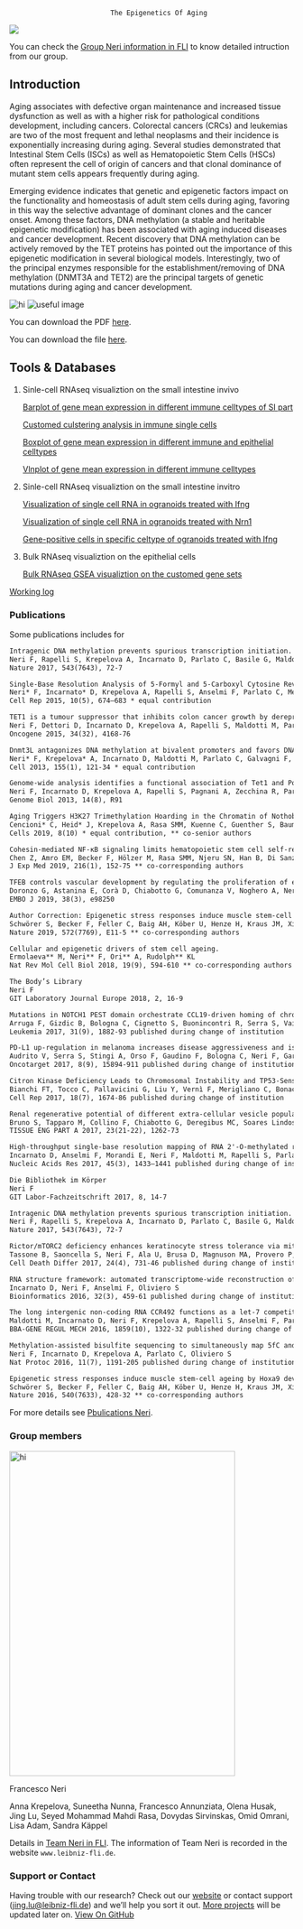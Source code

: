                              The Epigenetics Of Aging

<img src="https://specials-images.forbesimg.com/imageserve/1056797512/960x0.jpg?fit=scale" >

You can check the [Group Neri information in FLI](https://www.leibniz-fli.de/research/research-groups/neri/) to know detailed intruction from our group.

## Introduction

Aging associates with defective organ maintenance and increased tissue dysfunction as well as with a higher risk for pathological conditions development, including cancers. Colorectal cancers (CRCs) and leukemias are two of the most frequent and lethal neoplasms and their incidence is exponentially increasing during aging. Several studies demonstrated that Intestinal Stem Cells (ISCs) as well as Hematopoietic Stem Cells (HSCs) often represent the cell of origin of cancers and that clonal dominance of mutant stem cells appears frequently during aging.

Emerging evidence indicates that genetic and epigenetic factors impact on the functionality and homeostasis of adult stem cells during aging, favoring in this way the selective advantage of dominant clones and the cancer onset. Among these factors, DNA methylation (a stable and heritable epigenetic modification) has been associated with aging induced diseases and cancer development. Recent discovery that DNA methylation can be actively removed by the TET proteins has pointed out the importance of this epigenetic modification in several biological models. Interestingly, two of the principal enzymes responsible for the establishment/removing of DNA methylation (DNMT3A and TET2) are the principal targets of genetic mutations during aging and cancer development.

<img src="assets/images/pic1.png" alt="hi" class="inline"/>  ![useful image](https://healixloo.github.io/group_neri/assets/images/pic1.png)

You can download the PDF [here](https://healixloo.github.io/group_neri/assets/files/doc1.pdf).

You can download the file [here](https://healixloo.github.io/group_neri/assets/files/doc.py).

## Tools & Databases

1. Sinle-cell RNAseq visualiztion on the small intestine invivo

   [Barplot of gene mean expression in different immune celltypes of SI part](https://gen100.leibniz-fli.de/shiny-odin/jlu/bar_immune_single_20200206_v2/)
   
   [Customed culstering analysis in immune single cells](https://gen100.leibniz-fli.de/shiny-odin/jlu/immuneF_single_F3_20200219_v2/)
   
   [Boxplot of gene mean expression in different immune and epithelial celltypes](https://gen100.leibniz-fli.de/shiny-odin/jlu/boxplot_ie_20200223_v2/)
   
   [Vlnplot of gene mean expression in different immune celltypes](https://gen100.leibniz-fli.de/shiny-odin/jlu/vlnplot_immune_20200212/)
   
2. Sinle-cell RNAseq visualiztion on the small intestine invitro

   [Visualization of single cell RNA in ogranoids treated with Ifng](https://gen100.leibniz-fli.de/shiny-odin/jlu/expression_organoids_ic_20200302/)
   
   [Visualization of single cell RNA in ogranoids treated with Nrn1](https://gen100.leibniz-fli.de/shiny-odin/jlu/expression_organoids_nc_20200228/)
   
   [Gene-positive cells in specific celtype of ogranoids treated with Ifng](https://gen100.leibniz-fli.de/shiny-odin/jlu/singlemarker_assess_20200303/)

3. Bulk RNAseq visualiztion on the epithelial cells

   [Bulk RNAseq GSEA visualiztion on the customed gene sets](https://gen100.leibniz-fli.de/shiny-odin/jlu/gsea_rnaseq_20200225_v2/)
   
[Working log](https://gen100.leibniz-fli.de/shiny-odin/jlu/log-shiny-server/)


### Publications

Some publications includes for

```markdown
Intragenic DNA methylation prevents spurious transcription initiation.
Neri F, Rapelli S, Krepelova A, Incarnato D, Parlato C, Basile G, Maldotti M, Anselmi F, Oliviero S
Nature 2017, 543(7643), 72-7

Single-Base Resolution Analysis of 5-Formyl and 5-Carboxyl Cytosine Reveals Promoter DNA Methylation Dynamics.
Neri* F, Incarnato* D, Krepelova A, Rapelli S, Anselmi F, Parlato C, Medana C, Dal Bello F, Oliviero S
Cell Rep 2015, 10(5), 674–683 * equal contribution

TET1 is a tumour suppressor that inhibits colon cancer growth by derepressing inhibitors of the WNT pathway.
Neri F, Dettori D, Incarnato D, Krepelova A, Rapelli S, Maldotti M, Parlato C, Paliogiannis P, Oliviero S
Oncogene 2015, 34(32), 4168-76

Dnmt3L antagonizes DNA methylation at bivalent promoters and favors DNA methylation at gene bodies in ESCs.
Neri* F, Krepelova* A, Incarnato D, Maldotti M, Parlato C, Galvagni F, Matarese F, Stunnenberg HG, Oliviero S
Cell 2013, 155(1), 121-34 * equal contribution

Genome-wide analysis identifies a functional association of Tet1 and Polycomb repressive complex 2 in mouse embryonic stem cells.
Neri F, Incarnato D, Krepelova A, Rapelli S, Pagnani A, Zecchina R, Parlato C, Oliviero S
Genome Biol 2013, 14(8), R91

Aging Triggers H3K27 Trimethylation Hoarding in the Chromatin of Nothobranchius furzeri Skeletal Muscle.
Cencioni* C, Heid* J, Krepelova A, Rasa SMM, Kuenne C, Guenther S, Baumgart M, Cellerino A, Neri F, Spallotta** F, Gaetano** C
Cells 2019, 8(10) * equal contribution, ** co-senior authors

Cohesin-mediated NF-κB signaling limits hematopoietic stem cell self-renewal in aging and inflammation.
Chen Z, Amro EM, Becker F, Hölzer M, Rasa SMM, Njeru SN, Han B, Di Sanzo S, Chen Y, Tang D, Tao S, Haenold R, Groth M, Romanov VS, Kirkpatrick JM, Kraus JM, Kestler HA, Marz M, Ori A, Neri F, Morita** Y, Rudolph** KL
J Exp Med 2019, 216(1), 152-75 ** co-corresponding authors

TFEB controls vascular development by regulating the proliferation of endothelial cells.
Doronzo G, Astanina E, Corà D, Chiabotto G, Comunanza V, Noghero A, Neri F, Puliafito A, Primo L, Spampanato C, Settembre C, Ballabio A, Camussi G, Oliviero S, Bussolino F
EMBO J 2019, 38(3), e98250

Author Correction: Epigenetic stress responses induce muscle stem-cell ageing by Hoxa9 developmental signals.
Schwörer S, Becker F, Feller C, Baig AH, Köber U, Henze H, Kraus JM, Xin B, Lechel A, Lipka DB, Varghese CS, Schmidt M, Rohs R, Aebersold R, Medina KL, Kestler HA, Neri F, von Maltzahn** J, Tümpel** S, Rudolph** KL
Nature 2019, 572(7769), E11-5 ** co-corresponding authors

Cellular and epigenetic drivers of stem cell ageing.
Ermolaeva** M, Neri** F, Ori** A, Rudolph** KL
Nat Rev Mol Cell Biol 2018, 19(9), 594-610 ** co-corresponding authors

The Body’s Library
Neri F
GIT Laboratory Journal Europe 2018, 2, 16-9

Mutations in NOTCH1 PEST domain orchestrate CCL19-driven homing of chronic lymphocytic leukemia cells by modulating the tumor suppressor gene DUSP22.
Arruga F, Gizdic B, Bologna C, Cignetto S, Buonincontri R, Serra S, Vaisitti T, Gizzi K, Vitale N, Garaffo G, Mereu E, Diop F, Neri F, Incarnato D, Coscia M, Allan J, Piva R, Oliviero S, Furman RR, Rossi D, Gaidano G, Deaglio S
Leukemia 2017, 31(9), 1882-93 published during change of institution

PD-L1 up-regulation in melanoma increases disease aggressiveness and is mediated through miR-17-5p.
Audrito V, Serra S, Stingi A, Orso F, Gaudino F, Bologna C, Neri F, Garaffo G, Nassini R, Baroni G, Rulli E, Massi D, Oliviero S, Piva R, Taverna D, Mandalà M, Deaglio S
Oncotarget 2017, 8(9), 15894-911 published during change of institution

Citron Kinase Deficiency Leads to Chromosomal Instability and TP53-Sensitive Microcephaly.
Bianchi FT, Tocco C, Pallavicini G, Liu Y, Vernì F, Merigliano C, Bonaccorsi S, El-Assawy N, Priano L, Gai M, Berto GE, Chiotto AMA, Sgrò F, Caramello A, Tasca L, Ala U, Neri F, Oliviero S, Mauro A, Geley S, Gatti M, Di Cunto F
Cell Rep 2017, 18(7), 1674-86 published during change of institution

Renal regenerative potential of different extra-cellular vesicle populations derived from bone marrow mesenchymal stromal cells.
Bruno S, Tapparo M, Collino F, Chiabotto G, Deregibus MC, Soares Lindoso R, Neri F, Kholia S, Giunti S, Wen S, Quesenberry P, Camussi G
TISSUE ENG PART A 2017, 23(21-22), 1262-73

High-throughput single-base resolution mapping of RNA 2'-O-methylated residues.
Incarnato D, Anselmi F, Morandi E, Neri F, Maldotti M, Rapelli S, Parlato C, Basile G, Oliviero S
Nucleic Acids Res 2017, 45(3), 1433–1441 published during change of institution

Die Bibliothek im Körper
Neri F
GIT Labor-Fachzeitschrift 2017, 8, 14-7

Intragenic DNA methylation prevents spurious transcription initiation.
Neri F, Rapelli S, Krepelova A, Incarnato D, Parlato C, Basile G, Maldotti M, Anselmi F, Oliviero S
Nature 2017, 543(7643), 72-7

Rictor/mTORC2 deficiency enhances keratinocyte stress tolerance via mitohormesis.
Tassone B, Saoncella S, Neri F, Ala U, Brusa D, Magnuson MA, Provero P, Oliviero S, Riganti C, Calautti E
Cell Death Differ 2017, 24(4), 731-46 published during change of institution

RNA structure framework: automated transcriptome-wide reconstruction of RNA secondary structures from high-throughput structure probing data.
Incarnato D, Neri F, Anselmi F, Oliviero S
Bioinformatics 2016, 32(3), 459-61 published during change of institution

The long intergenic non-coding RNA CCR492 functions as a let-7 competitive endogenous RNA to regulate c-Myc expression.
Maldotti M, Incarnato D, Neri F, Krepelova A, Rapelli S, Anselmi F, Parlato C, Basile G, Dettori D, Calogero R, Oliviero S
BBA-GENE REGUL MECH 2016, 1859(10), 1322-32 published during change of institution

Methylation-assisted bisulfite sequencing to simultaneously map 5fC and 5caC on a genome-wide scale for DNA demethylation analysis.
Neri F, Incarnato D, Krepelova A, Parlato C, Oliviero S
Nat Protoc 2016, 11(7), 1191-205 published during change of institution

Epigenetic stress responses induce muscle stem-cell ageing by Hoxa9 developmental signals.
Schwörer S, Becker F, Feller C, Baig AH, Köber U, Henze H, Kraus JM, Xin B, Lechel A, Lipka DB, Varghese CS, Schmidt M, Rohs R, Aebersold R, Medina KL, Kestler HA, Neri F, von Maltzahn** J, Tümpel** S, Rudolph** KL
Nature 2016, 540(7633), 428-32 ** co-corresponding authors
```

For more details see [Pbulications Neri](https://www.leibniz-fli.de/nc/research/research-groups/neri/publications/).

### Group members
<img src="assets/images/pic2.png" alt="hi" class="inline" width="400" height="576" /> 

Francesco Neri

Anna Krepelova,
Suneetha Nunna,
Francesco Annunziata,
Olena Husak,
Jing Lu,
Seyed Mohammad Mahdi Rasa,
Dovydas Sirvinskas,
Omid Omrani,
Lisa Adam,
Sandra Käppel

Details in [Team Neri in FLI](https://www.leibniz-fli.de/research/research-groups/neri/methods-team/). The information of Team Neri is recorded in the website `www.leibniz-fli.de`.

### Support or Contact

Having trouble with our research? Check out our [website](https://healixloo.github.io/group_neri/) or contact support (jing.lu@leibniz-fli.de) and we’ll help you sort it out. [More projects](https://healixloo.github.io/2020/04/12/hello-world/) will be updated later on. 
[View On GitHub](https://github.com/healixloo/labneri)
